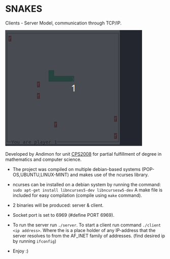 # SNAKES
Clients - Server Model, communication through  TCP/IP.

![Screenshot](snake.gif)



Developed by Andimon for unit [CPS2008](https://www.um.edu.mt/courses/studyunit/CPS2008) for partial fulfillment of degree in mathematics and computer science.
- The project was compiled on multiple debian-based systems
(POP-OS,UBUNTU,LINUX-MINT) and makes use of the ncurses library.

- ncurses can be installed on a debian system by running the command:
```sudo apt-get install libncurses5-dev libncursesw5-dev```
A make file is included for easy compilation (compile using ```make```
command).

- 2 binaries will be produced: server & client.
- Socket port is set to 6969 (#define PORT 6969).
- To run the server run ```./server```. To start a client run command
```./client <ip address>```. Where the <ip address> is a place holder
of any IP-address that the server resolves to from the AF_INET family
of addresses. (find desired ip by running ```ifconfig```)



- Enjoy :)
